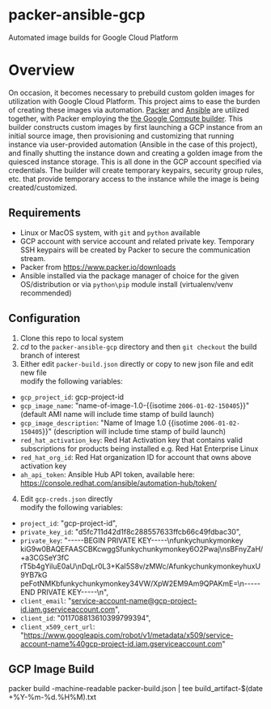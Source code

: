 # packer-ansible-gcp
Automated image builds for Google Cloud Platform

# Overview

On occasion, it becomes necessary to prebuild custom golden images for utilization with Google Cloud Platform. This project aims to ease the burden of creating these images via automation. [Packer](https://www.packer.io/) and [Ansible](https://github.com/ansible/ansible) are utilized together, with Packer employing the [the Google Compute builder](https://developer.hashicorp.com/packer/plugins/builders/googlecompute). This builder constructs custom images by first launching a GCP instance from an initial source image, then provisioning and customizing that running instance via user-provided automation (Ansible in the case of this project), and finally shutting the instance down and creating a golden image from the quiesced instance storage. This is all done in the GCP account specified via credentials. The builder will create temporary keypairs, security group rules, etc. that provide temporary access to the instance while the image is being created/customized.

Requirements
------------

* Linux or MacOS system, with `git` and `python` available
* GCP account with service account and related private key. Temporary SSH keypairs will be created by Packer to secure the communication stream.
* Packer from https://www.packer.io/downloads
* Ansible installed via the package manager of choice for the given OS/distribution or via `python\pip` module install (virtualenv/venv recommended)

Configuration
------------
1) Clone this repo to local system
2) *cd* to the `packer-ansible-gcp` directory and then `git checkout` the build branch of interest
3) Either edit `packer-build.json` directly or copy to new json file and edit new file  
<tab>modify the following variables:
* `gcp_project_id`: gcp-project-id
* `gcp_image_name`: "name-of-image-1.0-{{isotime `2006-01-02-150405`}}" (default AMI name will include time stamp of build launch)
* `gcp_image_description`: "Name of Image 1.0 {{isotime `2006-01-02-150405`}}" (description will include time stamp of build launch)
* `red_hat_activation_key`: Red Hat Activation key that contains valid subscriptions for products being installed e.g. Red Hat Enterprise Linux
* `red_hat_org_id`: Red Hat organization ID for account that owns above activation key
* `ah_api_token`: Ansible Hub API token, available here: https://console.redhat.com/ansible/automation-hub/token/

4) Edit `gcp-creds.json` directly  
<tab>modify the following variables:
* `project_id`: "gcp-project-id",
* `private_key_id`: "d5fc711d42d1f8c288557633ffcb66c49fdbac30",
* `private_key`: "-----BEGIN PRIVATE KEY-----\nfunkychunkymonkey
kiG9w0BAQEFAASCBKcwggSfunkychunkymonkey6O2Pwaj\nsBFnyZaH/+a3CGSeY3fC
rT5b4gYiluE0aU\nDqLr0L3+KaI5S8v/zMWc/AfunkychunkymonkeyhuxU9YB7kG
peFotNMKbfunkychunkymonkey34VW/XpW2EM9Am9QPAKmE=\n-----END PRIVATE KEY-----\n",
* `client_email`: "service-account-name@gcp-project-id.iam.gserviceaccount.com",
* `client_id`: "011708813610399799394",
* `client_x509_cert_url`: "https://www.googleapis.com/robot/v1/metadata/x509/service-account-name%40gcp-project-id.iam.gserviceaccount.com"


GCP Image Build
-------------
packer build -machine-readable packer-build.json | tee build_artifact-$(date +%Y-%m-%d.%H%M).txt